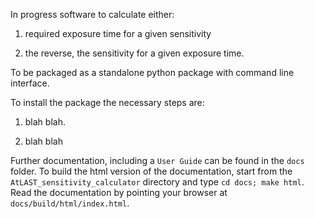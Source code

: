 
In progress software to calculate either:

1. required exposure time for a given sensitivity 

2. the reverse, the sensitivity for a given exposure time.

To be packaged as a standalone python package with command line interface.

To install the package the necessary steps are:

1. blah blah.

2. blah blah

Further documentation, including a ``User Guide`` can be found in the 
``docs`` folder. To build the html version of the documentation, start 
from the ``AtLAST_sensitivity_calculator`` directory and type ``cd docs; make html``.
Read the documentation by pointing your browser
at ``docs/build/html/index.html``.
